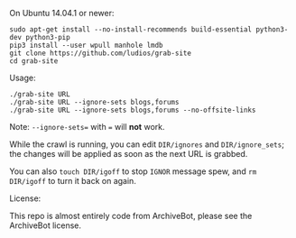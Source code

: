 On Ubuntu 14.04.1 or newer:

```
sudo apt-get install --no-install-recommends build-essential python3-dev python3-pip
pip3 install --user wpull manhole lmdb
git clone https://github.com/ludios/grab-site
cd grab-site
```

Usage:

```
./grab-site URL
./grab-site URL --ignore-sets blogs,forums
./grab-site URL --ignore-sets blogs,forums --no-offsite-links
```

Note: `--ignore-sets=` with `=` will **not** work.

While the crawl is running, you can edit `DIR/ignores` and `DIR/ignore_sets`; the
changes will be applied as soon as the next URL is grabbed.

You can also `touch DIR/igoff` to stop `IGNOR` message spew, and `rm DIR/igoff`
to turn it back on again.

License:

This repo is almost entirely code from ArchiveBot, please see the ArchiveBot license.
